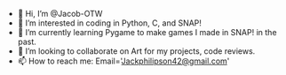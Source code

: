 - 👋 Hi, I’m @Jacob-OTW
- 👀 I’m interested in coding in Python, C, and SNAP!
- 🌱 I’m currently learning Pygame to make games I made in SNAP! in the past.
- 💞️ I’m looking to collaborate on Art for my projects, code reviews.
- 📫 How to reach me: Email='Jackphilipson42@gmail.com'

<!---
Jacob-OTW/Jacob-OTW is a ✨ special ✨ repository because its `README.md` (this file) appears on your GitHub profile.
You can click the Preview link to take a look at your changes.
--->

